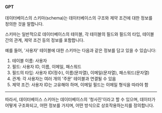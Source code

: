#### GPT

데이터베이스의 스키마(schema)는 데이터베이스의 구조와 제약 조건에 대한 정보를 정의한 것을 말합니다.

스키마는 일반적으로 데이터베이스의 테이블, 각 테이블의 필드와 필드의 타입, 테이블 간의 관계, 제약 조건 등의 정보를 포함합니다.

예를 들어, '사용자' 테이블에 대한 스키마는 다음과 같은 정보를 담고 있을 수 있습니다:

1. 테이블 이름: 사용자
2. 필드: 사용자 ID, 이름, 이메일, 패스워드
3. 필드의 타입: 사용자 ID(정수), 이름(문자열), 이메일(문자열), 패스워드(문자열)
4. 관계: 각 사용자는 여러 개의 '주문' 테이블과 연결될 수 있음
5. 제약 조건: 사용자 ID는 고유해야 하며, 이메일 필드는 이메일 형식을 따라야 함
---
따라서, 데이터베이스 스키마는 데이터베이스의 '청사진'이라고 할 수 있으며, 데이터가 어떻게 구조화되고, 어떤 정보를 가지며, 어떤 방식으로 상호작용하는지를 정의합니다.